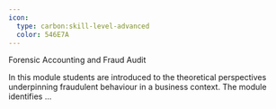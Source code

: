 ```yaml
---
icon:
  type: carbon:skill-level-advanced
  color: 546E7A
---
```

Forensic Accounting and Fraud Audit

In this module students are introduced to the theoretical perspectives underpinning fraudulent behaviour in a business context. The module identifies  ... 

